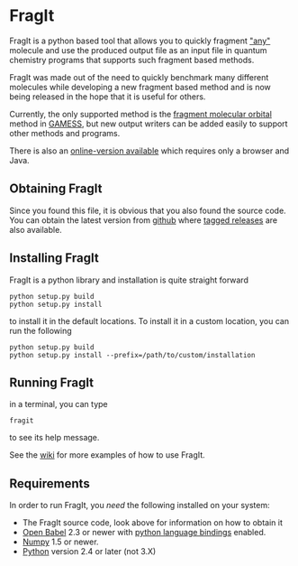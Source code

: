 # FragIt

FragIt is a python based tool that allows you to quickly fragment ["any"](http://openbabel.org/docs/2.3.0/FileFormats/Overview.html) molecule and use the produced output file as an input file in quantum chemistry programs that supports such fragment based methods.

FragIt was made out of the need to quickly benchmark many different molecules while developing a new fragment based method and is now being released in the hope that it is useful for others.

Currently, the only supported method is the [fragment molecular orbital](http://en.wikipedia.org/wiki/Fragment_Molecular_Orbital) method in [GAMESS](http://www.msg.ameslab.gov/gamess/index.html), but new output writers can be added easily to support other methods and programs.

There is also an [online-version available](http://www.fragit.org/) which requires only a browser and Java.

## Obtaining FragIt

Since you found this file, it is obvious that you also found the source code. You can obtain the latest version from [github](https://www.github.com/FragIt/fragit-main) where [tagged releases](https://github.com/FragIt/fragit-main/releases) are also available.

## Installing FragIt

FragIt is a python library and installation is quite straight forward

    python setup.py build
    python setup.py install

to install it in the default locations. To install it in a custom location, you can run the following

    python setup.py build
    python setup.py install --prefix=/path/to/custom/installation

## Running FragIt

in a terminal, you can type

    fragit

to see its help message.

See the [wiki](https://www.github.com/FragIt/fragit-main/wiki) for more examples of how to use FragIt.

## Requirements

In order to run FragIt, you *need* the following installed on your system:

* The FragIt source code, look above for information on how to obtain it
* [Open Babel](http://www.openbabel.org) 2.3 or newer with [python language bindings](http://openbabel.org/docs/dev/Installation/install.html#compile-language-bindings) enabled.
* [Numpy](http://numpy.scipy.org) 1.5 or newer.
* [Python](http://www.python.org) version 2.4 or later (not 3.X)

